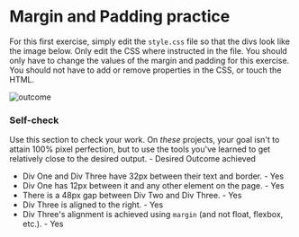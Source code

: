 # Margin and Padding practice

For this first exercise, simply edit the `style.css` file so that the divs look like the image below. Only edit the CSS where instructed in the file.  You should only have to change the values of the margin and padding for this exercise. You should not have to add or remove properties in the CSS, or touch the HTML.

![outcome](./desired-outcome.png)

### Self-check 
Use this section to check your work. On _these_ projects, your goal isn't to attain 100% pixel perfection, but to use the tools you've learned to get relatively close to the desired output. - Desired Outcome achieved

- Div One and Div Three have 32px between their text and border. - Yes
- Div One has 12px between it and any other element on the page. - Yes
- There is a 48px gap between Div Two and Div Three. - Yes
- Div Three is aligned to the right. - Yes
- Div Three's alignment is achieved using `margin` (and not float, flexbox, etc.). - Yes